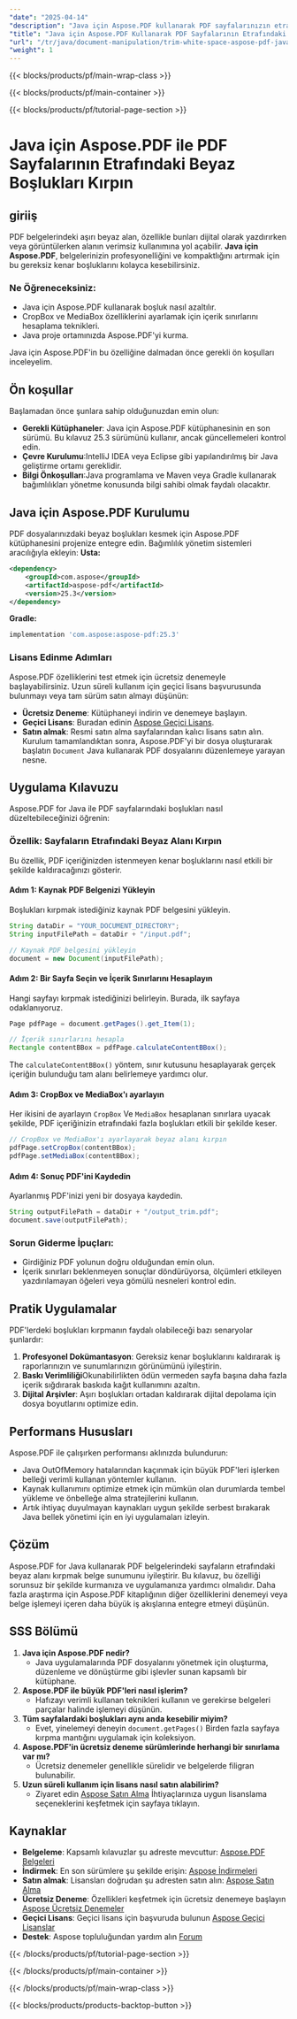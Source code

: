 ```yaml
---
"date": "2025-04-14"
"description": "Java için Aspose.PDF kullanarak PDF sayfalarınızın etrafındaki beyaz alanı nasıl kırpacağınızı öğrenin. Belge sunumunu ve verimliliğini artırmak için bu adım adım kılavuzu izleyin."
"title": "Java için Aspose.PDF Kullanarak PDF Sayfalarının Etrafındaki Beyaz Boşluğu Kırpın | Adım Adım Kılavuz"
"url": "/tr/java/document-manipulation/trim-white-space-aspose-pdf-java/"
"weight": 1
---
```


{{< blocks/products/pf/main-wrap-class >}}

{{< blocks/products/pf/main-container >}}

{{< blocks/products/pf/tutorial-page-section >}}
# Java için Aspose.PDF ile PDF Sayfalarının Etrafındaki Beyaz Boşlukları Kırpın
## giriiş
PDF belgelerindeki aşırı beyaz alan, özellikle bunları dijital olarak yazdırırken veya görüntülerken alanın verimsiz kullanımına yol açabilir. **Java için Aspose.PDF**, belgelerinizin profesyonelliğini ve kompaktlığını artırmak için bu gereksiz kenar boşluklarını kolayca kesebilirsiniz.

### Ne Öğreneceksiniz:
- Java için Aspose.PDF kullanarak boşluk nasıl azaltılır.
- CropBox ve MediaBox özelliklerini ayarlamak için içerik sınırlarını hesaplama teknikleri.
- Java proje ortamınızda Aspose.PDF'yi kurma.

Java için Aspose.PDF'in bu özelliğine dalmadan önce gerekli ön koşulları inceleyelim.
## Ön koşullar
Başlamadan önce şunlara sahip olduğunuzdan emin olun:
- **Gerekli Kütüphaneler**: Java için Aspose.PDF kütüphanesinin en son sürümü. Bu kılavuz 25.3 sürümünü kullanır, ancak güncellemeleri kontrol edin.
- **Çevre Kurulumu**:IntelliJ IDEA veya Eclipse gibi yapılandırılmış bir Java geliştirme ortamı gereklidir.
- **Bilgi Önkoşulları**:Java programlama ve Maven veya Gradle kullanarak bağımlılıkları yönetme konusunda bilgi sahibi olmak faydalı olacaktır.
## Java için Aspose.PDF Kurulumu
PDF dosyalarınızdaki beyaz boşlukları kesmek için Aspose.PDF kütüphanesini projenize entegre edin. Bağımlılık yönetim sistemleri aracılığıyla ekleyin:
**Usta:**
```xml
<dependency>
    <groupId>com.aspose</groupId>
    <artifactId>aspose-pdf</artifactId>
    <version>25.3</version>
</dependency>
```
**Gradle:**
```gradle
implementation 'com.aspose:aspose-pdf:25.3'
```
### Lisans Edinme Adımları
Aspose.PDF özelliklerini test etmek için ücretsiz denemeyle başlayabilirsiniz. Uzun süreli kullanım için geçici lisans başvurusunda bulunmayı veya tam sürüm satın almayı düşünün:
- **Ücretsiz Deneme**: Kütüphaneyi indirin ve denemeye başlayın.
- **Geçici Lisans**: Buradan edinin [Aspose Geçici Lisans](https://purchase.aspose.com/temporary-license/).
- **Satın almak**: Resmi satın alma sayfalarından kalıcı lisans satın alın.
Kurulum tamamlandıktan sonra, Aspose.PDF'yi bir dosya oluşturarak başlatın `Document` Java kullanarak PDF dosyalarını düzenlemeye yarayan nesne.
## Uygulama Kılavuzu
Aspose.PDF for Java ile PDF sayfalarındaki boşlukları nasıl düzeltebileceğinizi öğrenin:
### Özellik: Sayfaların Etrafındaki Beyaz Alanı Kırpın
Bu özellik, PDF içeriğinizden istenmeyen kenar boşluklarını nasıl etkili bir şekilde kaldıracağınızı gösterir.
#### Adım 1: Kaynak PDF Belgenizi Yükleyin
Boşlukları kırpmak istediğiniz kaynak PDF belgesini yükleyin.
```java
String dataDir = "YOUR_DOCUMENT_DIRECTORY";
String inputFilePath = dataDir + "/input.pdf";

// Kaynak PDF belgesini yükleyin
document = new Document(inputFilePath);
```
#### Adım 2: Bir Sayfa Seçin ve İçerik Sınırlarını Hesaplayın
Hangi sayfayı kırpmak istediğinizi belirleyin. Burada, ilk sayfaya odaklanıyoruz.
```java
Page pdfPage = document.getPages().get_Item(1);

// İçerik sınırlarını hesapla
Rectangle contentBBox = pdfPage.calculateContentBBox();
```
The `calculateContentBBox()` yöntem, sınır kutusunu hesaplayarak gerçek içeriğin bulunduğu tam alanı belirlemeye yardımcı olur.
#### Adım 3: CropBox ve MediaBox'ı ayarlayın
Her ikisini de ayarlayın `CropBox` Ve `MediaBox` hesaplanan sınırlara uyacak şekilde, PDF içeriğinizin etrafındaki fazla boşlukları etkili bir şekilde keser.
```java
// CropBox ve MediaBox'ı ayarlayarak beyaz alanı kırpın
pdfPage.setCropBox(contentBBox);
pdfPage.setMediaBox(contentBBox);
```
#### Adım 4: Sonuç PDF'ini Kaydedin
Ayarlanmış PDF'inizi yeni bir dosyaya kaydedin.
```java
String outputFilePath = dataDir + "/output_trim.pdf";
document.save(outputFilePath);
```
### Sorun Giderme İpuçları:
- Girdiğiniz PDF yolunun doğru olduğundan emin olun.
- İçerik sınırları beklenmeyen sonuçlar döndürüyorsa, ölçümleri etkileyen yazdırılamayan öğeleri veya gömülü nesneleri kontrol edin.
## Pratik Uygulamalar
PDF'lerdeki boşlukları kırpmanın faydalı olabileceği bazı senaryolar şunlardır:
1. **Profesyonel Dokümantasyon**: Gereksiz kenar boşluklarını kaldırarak iş raporlarınızın ve sunumlarınızın görünümünü iyileştirin.
2. **Baskı Verimliliği**Okunabilirlikten ödün vermeden sayfa başına daha fazla içerik sığdırarak baskıda kağıt kullanımını azaltın.
3. **Dijital Arşivler**: Aşırı boşlukları ortadan kaldırarak dijital depolama için dosya boyutlarını optimize edin.
## Performans Hususları
Aspose.PDF ile çalışırken performansı aklınızda bulundurun:
- Java OutOfMemory hatalarından kaçınmak için büyük PDF'leri işlerken belleği verimli kullanan yöntemler kullanın.
- Kaynak kullanımını optimize etmek için mümkün olan durumlarda tembel yükleme ve önbelleğe alma stratejilerini kullanın.
- Artık ihtiyaç duyulmayan kaynakları uygun şekilde serbest bırakarak Java bellek yönetimi için en iyi uygulamaları izleyin.
## Çözüm
Aspose.PDF for Java kullanarak PDF belgelerindeki sayfaların etrafındaki beyaz alanı kırpmak belge sunumunu iyileştirir. Bu kılavuz, bu özelliği sorunsuz bir şekilde kurmanıza ve uygulamanıza yardımcı olmalıdır. Daha fazla araştırma için Aspose.PDF kitaplığının diğer özelliklerini denemeyi veya belge işlemeyi içeren daha büyük iş akışlarına entegre etmeyi düşünün.
## SSS Bölümü
1. **Java için Aspose.PDF nedir?**
   - Java uygulamalarında PDF dosyalarını yönetmek için oluşturma, düzenleme ve dönüştürme gibi işlevler sunan kapsamlı bir kütüphane.
2. **Aspose.PDF ile büyük PDF'leri nasıl işlerim?**
   - Hafızayı verimli kullanan teknikleri kullanın ve gerekirse belgeleri parçalar halinde işlemeyi düşünün.
3. **Tüm sayfalardaki boşlukları aynı anda kesebilir miyim?**
   - Evet, yinelemeyi deneyin `document.getPages()` Birden fazla sayfaya kırpma mantığını uygulamak için koleksiyon.
4. **Aspose.PDF'in ücretsiz deneme sürümlerinde herhangi bir sınırlama var mı?**
   - Ücretsiz denemeler genellikle sürelidir ve belgelerde filigran bulunabilir.
5. **Uzun süreli kullanım için lisans nasıl satın alabilirim?**
   - Ziyaret edin [Aspose Satın Alma](https://purchase.aspose.com/buy) İhtiyaçlarınıza uygun lisanslama seçeneklerini keşfetmek için sayfaya tıklayın.
## Kaynaklar
- **Belgeleme**: Kapsamlı kılavuzlar şu adreste mevcuttur: [Aspose.PDF Belgeleri](https://reference.aspose.com/pdf/java/)
- **İndirmek**: En son sürümlere şu şekilde erişin: [Aspose İndirmeleri](https://releases.aspose.com/pdf/java/)
- **Satın almak**: Lisansları doğrudan şu adresten satın alın: [Aspose Satın Alma](https://purchase.aspose.com/buy)
- **Ücretsiz Deneme**: Özellikleri keşfetmek için ücretsiz denemeye başlayın [Aspose Ücretsiz Denemeler](https://releases.aspose.com/pdf/java/)
- **Geçici Lisans**: Geçici lisans için başvuruda bulunun [Aspose Geçici Lisanslar](https://purchase.aspose.com/temporary-license/)
- **Destek**: Aspose topluluğundan yardım alın [Forum](https://forum.aspose.com/c/pdf/10)

{{< /blocks/products/pf/tutorial-page-section >}}

{{< /blocks/products/pf/main-container >}}

{{< /blocks/products/pf/main-wrap-class >}}

{{< blocks/products/products-backtop-button >}}